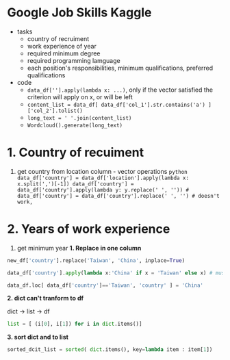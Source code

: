 # Google Job Skills Kaggle

- tasks
  - country of recruiment
  - work experience of year 
  - required minimum degree 
  - required programming lamguage
  - each position's responsibilities, minimum qualifications, preferred qualifications
- code
  - ```data_df[''].apply(lambda x: ...)```, only if the vector satisfied the criterion will apply on x, or will be left
  - ```content_list = data_df[ data_df['col_1'].str.contains('a') ]['col_2'].tolist()```
  - ```long_text = ' '.join(content_list)```
  - ```Wordcloud().generate(long_text)```

# 1. Country of recuiment

  1. get country from location column
    - vector operations
    ```python
    data_df['country'] = data_df['location'].apply(lambda x: x.split(',')[-1])
    data_df['country'] = data_df['country'].apply(lambda y: y.replace(' ', ''))
    # data_df['country'] = data_df['country'].replace(' ', '') # doesn't work, 
    ```
  





# 2. Years of work experience

1. get minimum year 
**1. Replace in one column**

```python
new_df['country'].replace('Taiwan', 'China', inplace=True)
```
```python
data_df['country'].apply(lambda x:'China' if x = 'Taiwan' else x) # must be a full if...else... pattern
```
```python
data_df.loc[ data_df['country']=='Taiwan', 'country' ] = 'China'
```
**2. dict can't tranform to df**

dict -> list -> df

```python
list = [ (i[0], i[1]) for i in dict.items()]
```

**3. sort dict and to list**

```python
sorted_dcit_list = sorted( dict.items(), key=lambda item : item[1])
```

